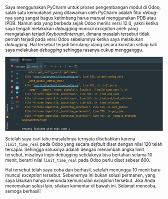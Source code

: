 Saya menggunakan PyCharm untuk proses pengembangan modul di Odoo, salah satu kemudahan yang ditawarkan oleh PyCharm adalah fitur *debug*-nya yang sangat bagus ketimbang harus manual menggunakan PDB atau IPDB. Namun ada yang berbeda sejak Odoo merilis versi 12.0, yakni ketika saya  tengah melakukan *debugging* muncul *exception* aneh yang mengatakan terjadi *KeyboardInterrupt*, dimana masalah tersebut tidak pernah terjadi pada versi Odoo sebelumnya ketika saya melakukan *debugging*. Hal tersebut terjadi berulang-ulang secara konstan setiap kali saya melakukan *debugging* sehingga rasanya cukup mengganggu.

![](https://raw.githubusercontent.com/tutorlokal/blog/master/how-to/594/media/01-keyboardinterrupt-pycharm-odoo.png)

Setelah saya cari tahu masalahnya ternyata disebabkan karena `limit_time_real` pada Odoo yang secara *default* diset dengan nilai 120 telah tercapai. Sehingga solusinya adalah dengan menambah angka limit tersebut, misalnya ingin debugging setidaknya bisa bertahan selama 10 menit, berarti nilai `limit_time_real` pada Odoo perlu diset sebear 600.

Hal tersebut telah saya coba dan berhasil, setelah menunggu 10 menit baru muncul *exception* tersebut. Sebenernya ini bukan solusi permanen, yang saya lakukan hanya menunda kemunculan *exception* tersebut. Jika Anda menemukan solusi lain, silakan komentar di bawah ini. Selamat mencoba, semoga berhasil!

